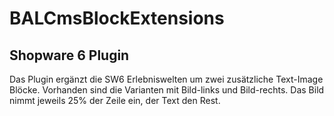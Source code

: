 # BALCmsBlockExtensions

## Shopware 6 Plugin

Das Plugin ergänzt die SW6 Erlebniswelten um zwei zusätzliche Text-Image Blöcke.
Vorhanden sind die Varianten mit Bild-links und Bild-rechts.
Das Bild nimmt jeweils 25% der Zeile ein, der Text den Rest.
